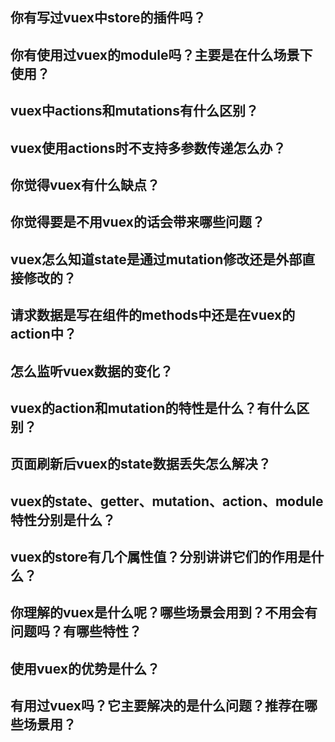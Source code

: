 ## 你有写过vuex中store的插件吗？
## 你有使用过vuex的module吗？主要是在什么场景下使用？
## vuex中actions和mutations有什么区别？
## vuex使用actions时不支持多参数传递怎么办？
## 你觉得vuex有什么缺点？
## 你觉得要是不用vuex的话会带来哪些问题？
## vuex怎么知道state是通过mutation修改还是外部直接修改的？
## 请求数据是写在组件的methods中还是在vuex的action中？
## 怎么监听vuex数据的变化？
## vuex的action和mutation的特性是什么？有什么区别？
## 页面刷新后vuex的state数据丢失怎么解决？
## vuex的state、getter、mutation、action、module特性分别是什么？
## vuex的store有几个属性值？分别讲讲它们的作用是什么？
## 你理解的vuex是什么呢？哪些场景会用到？不用会有问题吗？有哪些特性？
## 使用vuex的优势是什么？
## 有用过vuex吗？它主要解决的是什么问题？推荐在哪些场景用？
